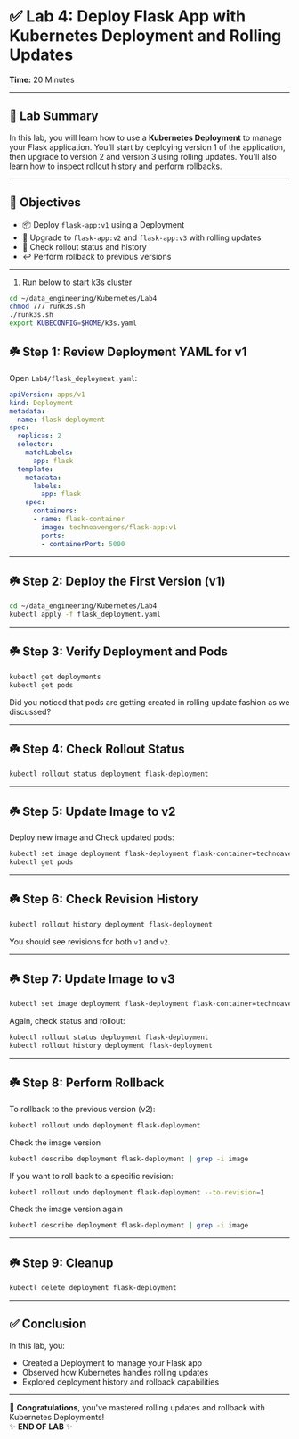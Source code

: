 # ✅ Lab 4: Deploy Flask App with Kubernetes Deployment and Rolling Updates

**Time:** 20 Minutes

---

## 🧾 Lab Summary

In this lab, you will learn how to use a **Kubernetes Deployment** to manage your Flask application. You’ll start by deploying version 1 of the application, then upgrade to version 2 and version 3 using rolling updates. You'll also learn how to inspect rollout history and perform rollbacks.

---

## 🎯 Objectives

- 📦 Deploy `flask-app:v1` using a Deployment
- 🔄 Upgrade to `flask-app:v2` and `flask-app:v3` with rolling updates
- 📜 Check rollout status and history
- ↩️ Perform rollback to previous versions

---


1. Run below to start k3s cluster

```bash
cd ~/data_engineering/Kubernetes/Lab4
chmod 777 runk3s.sh
./runk3s.sh
export KUBECONFIG=$HOME/k3s.yaml
```

## ☘️ Step 1: Review Deployment YAML for v1

Open `Lab4/flask_deployment.yaml`:

```yaml
apiVersion: apps/v1
kind: Deployment
metadata:
  name: flask-deployment
spec:
  replicas: 2
  selector:
    matchLabels:
      app: flask
  template:
    metadata:
      labels:
        app: flask
    spec:
      containers:
      - name: flask-container
        image: technoavengers/flask-app:v1
        ports:
        - containerPort: 5000
```

---

## ☘️ Step 2: Deploy the First Version (v1)

```bash
cd ~/data_engineering/Kubernetes/Lab4
kubectl apply -f flask_deployment.yaml
```

---

## ☘️ Step 3: Verify Deployment and Pods

```bash
kubectl get deployments
kubectl get pods
```
Did you noticed that pods are getting created in rolling update fashion as we discussed?

---

## ☘️ Step 4: Check Rollout Status

```bash
kubectl rollout status deployment flask-deployment
```

---

## ☘️ Step 5: Update Image to v2

Deploy new image and Check updated pods:

```bash
kubectl set image deployment flask-deployment flask-container=technoavengers/flask-app:v2
kubectl get pods
```

---

## ☘️ Step 6: Check Revision History

```bash
kubectl rollout history deployment flask-deployment
```

You should see revisions for both `v1` and `v2`.

---

## ☘️ Step 7: Update Image to v3

```bash
kubectl set image deployment flask-deployment flask-container=technoavengers/flask-app:v3
```

Again, check status and rollout:

```bash
kubectl rollout status deployment flask-deployment
kubectl rollout history deployment flask-deployment
```

---

## ☘️ Step 8: Perform Rollback

To rollback to the previous version (v2):

```bash
kubectl rollout undo deployment flask-deployment
```

Check the image version
```bash
kubectl describe deployment flask-deployment | grep -i image
```

If you want to roll back to a specific revision:

```bash
kubectl rollout undo deployment flask-deployment --to-revision=1
```

Check the image version again
```bash
kubectl describe deployment flask-deployment | grep -i image
```

---

## ☘️ Step 9: Cleanup

```bash
kubectl delete deployment flask-deployment
```

---

## ✅ Conclusion

In this lab, you:

- Created a Deployment to manage your Flask app
- Observed how Kubernetes handles rolling updates
- Explored deployment history and rollback capabilities

---

🎉 **Congratulations**, you've mastered rolling updates and rollback with Kubernetes Deployments!  
✨ **END OF LAB** ✨
